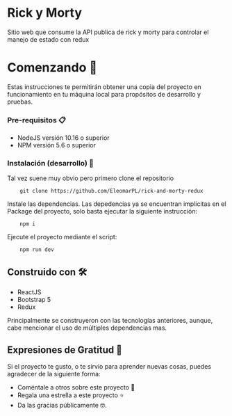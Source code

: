 # Rick y Morty

Sitio web que consume la API publica de rick y morty para controlar el manejo
de estado con redux

# Comenzando 🚀

Estas instrucciones te permitirán obtener una copia del proyecto en funcionamiento en tu máquina local para propósitos de desarrollo y pruebas.

### Pre-requisitos 📋

- NodeJS versión 10.16 o superior
- NPM versión 5.6 o superior

### Instalación (desarrollo) 🔧

Tal vez suene muy obvio pero primero clone el repositorio

```
    git clone https://github.com/EleomarPL/rick-and-morty-redux
```

Instale las dependencias. Las depedencias ya se encuentran implicitas en el Package del proyecto, solo basta ejecutar la siguiente instrucción:

```
    npm i
```

Ejecute el proyecto mediante el script:

```
    npm run dev
```

## Construido con 🛠️

- ReactJS
- Bootstrap 5
- Redux

Principalmente se construyeron con las tecnologías anteriores, aunque, cabe mencionar el uso de múltiples dependencias mas.

## Expresiones de Gratitud 🎁

Si el proyecto te gusto, o te sirvio para aprender nuevas cosas, puedes agradecer de la siguiente forma:

- Coméntale a otros sobre este proyecto 📢
- Regala una estrella a este proyecto ⭐
- Da las gracias públicamente 🤓.
